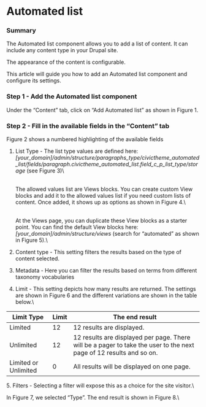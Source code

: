 # Automated list

### Summary <a href="#automatedlistcomponent-summary" id="automatedlistcomponent-summary"></a>

The Automated list component allows you to add a list of content. It can include any content type in your Drupal site.

The appearance of the content is configurable.

This article will guide you how to add an Automated list component and configure its settings.

### Step 1 - Add the Automated list component <a href="#automatedlistcomponent-step1-addtheautomatedlistcomponent" id="automatedlistcomponent-step1-addtheautomatedlistcomponent"></a>

Under the “Content” tab, click on “Add Automated list” as shown in Figure 1.



### Step 2 - Fill in the available fields in the “Content” tab <a href="#automatedlistcomponent-step2-fillintheavailablefieldsinthe-content-tab" id="automatedlistcomponent-step2-fillintheavailablefieldsinthe-content-tab"></a>

Figure 2 shows a numbered highlighting of the available fields



1.  List Type - The list type values are defined here: _\[your\_domain]/admin/structure/paragraphs\_type/civictheme\_automated\_list/fields/paragraph.civictheme\_automated\_list.field\_c\_p\_list\_type/storage_ (see Figure 3)\




    \
    The allowed values list are Views blocks. You can create custom View blocks and add it to the allowed values list if you need custom lists of content. Once added, it shows up as options as shown in Figure 4.\




    \
    At the Views page, you can duplicate these View blocks as a starter point. You can find the default View blocks here: _\[your\_domain]/admin/structure/views_ (search for “automated” as shown in Figure 5).\



2. Content type - This setting filters the results based on the type of content selected.
3. Metadata - Here you can filter the results based on terms from different taxonomy vocabularies
4.  Limit - This setting depicts how many results are returned. The settings are shown in Figure 6 and the different variations are shown in the table below.\




| **Limit Type**       | **Limit** | **The end result**                                                                                                  |
| -------------------- | --------- | ------------------------------------------------------------------------------------------------------------------- |
| Limited              | 12        | 12 results are displayed.                                                                                           |
| Unlimited            | 12        | 12 results are displayed per page. There will be a pager to take the user to the next page of 12 results and so on. |
| Limited or Unlimited | 0         | All results will be displayed on one page.                                                                          |

5\. Filters - Selecting a filter will expose this as a choice for the site visitor.\




In Figure 7, we selected “Type”. The end result is shown in Figure 8.\


